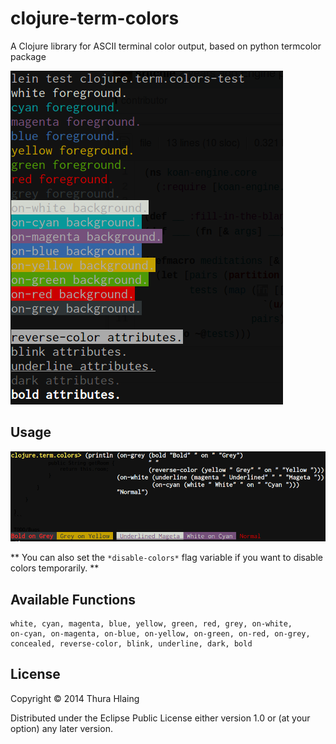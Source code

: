 # clojure-term-colors

A Clojure library for ASCII terminal color output, based on python
termcolor package

![Screenshot](doc/info.png)

## Usage

![Example](doc/example.png)

** You can also set the `*disable-colors*` flag variable if you want
to disable colors temporarily. **

## Available Functions

```
white, cyan, magenta, blue, yellow, green, red, grey, on-white,
on-cyan, on-magenta, on-blue, on-yellow, on-green, on-red, on-grey,
concealed, reverse-color, blink, underline, dark, bold
```

## License

Copyright © 2014 Thura Hlaing

Distributed under the Eclipse Public License either version 1.0 or (at
your option) any later version.
